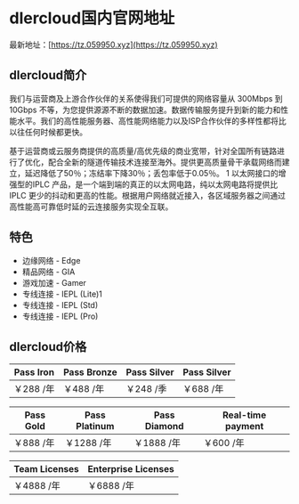 # dlercloud国内官网地址

最新地址：[https://tz.059950.xyz](https://tz.059950.xyz)

## dlercloud简介

我们与运营商及上游合作伙伴的关系使得我们可提供的网络容量从 300Mbps 到 10Gbps 不等，为您提供源源不断的数据加速。数据传输服务提升到新的能力和性能水平。我们的高性能服务器、高性能网络能力以及ISP合作伙伴的多样性都将比以往任何时候都更快。

基于运营商或云服务商提供的高质量/高优先级的商业宽带，针对全国所有链路进行了优化，配合全新的隧道传输技术连接至海外。提供更高质量骨干承载网络而建立，延迟降低了50％；冻结率下降30％；丢包率低于0.05％。
1
以太网接口的增强型的IPLC 产品，是一个端到端的真正的以太网电路，纯以太网电路将提供比 IPLC 更少的抖动和更高的性能。根据用户网络就近接入，各区域服务器之间通过高性能高可靠低时延的云连接服务实现全互联。

## 特色

* 边缘网络 - Edge
* 精品网络 - GIA
* 游戏加速 - Gamer
* 专线连接 - IEPL (Lite)1
* 专线连接 - IEPL (Std)
* 专线连接 - IEPL (Pro)

## dlercloud价格

|Pass Iron|Pass Bronze|Pass Silver|Pass Silver|
|----|----|----|----|
|￥288 /年|￥488 /年|￥248 /季|￥688 /年|

|Pass Gold|Pass Platinum|Pass Diamond|Real-time payment|
|----|----|----|----|
|￥888 /年|￥1288 /年|￥1888 /年|￥600 /年|

|Team Licenses|Enterprise Licenses|
|----|----|
|￥4888 /年|￥6888 /年|
